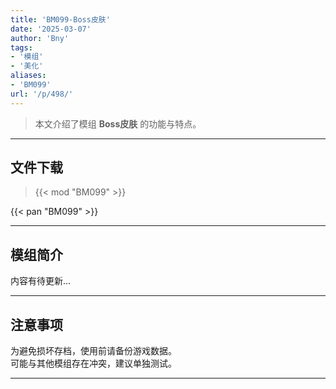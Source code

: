 ```yaml
---
title: 'BM099-Boss皮肤'
date: '2025-03-07'
author: 'Bny'
tags:
- '模组'
- '美化'
aliases:
- 'BM099'
url: '/p/498/'
---
```


> 本文介绍了模组 **Boss皮肤** 的功能与特点。

---

## 文件下载  

> {{< mod "BM099" >}}  

{{< pan "BM099" >}}  

---

## 模组简介

>  
内容有待更新...  

---

## 注意事项

>  
为避免损坏存档，使用前请备份游戏数据。  
可能与其他模组存在冲突，建议单独测试。  

---

